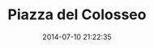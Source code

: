 --- 
layout: entry
category: notebook
excerpt:
title: Piazza del Colosseo
location: Rome, Italy
date_taken: May 2014
camera: Leica M8
lens: Leica Elmarit-M 28mm f/2.8 Asph
date: 2014-07-10 21:22:35
tags: [40 to 60 years, bw, expression, hat, man, sweat, tourists, woman]
image: GRS-20140525-124834
---